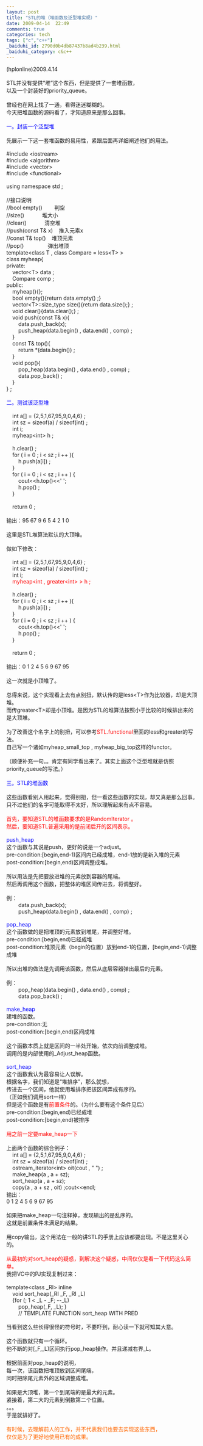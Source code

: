 ```yaml
---
layout: post
title: "STL的堆（堆函数及泛型堆实现）"
date: 2009-04-14  22:49
comments: true
categories: tech
tags: ["c","c++"]
_baiduhi_id: 2790d0b4db87437b8ad4b239.html
_baiduhi_category: c&c++
---
```


(hplonline)2009.4.14<br/><br/>
STL并没有提供“堆”这个东西，但是提供了一套堆函数，<br/>
以及一个封装好的priority_queue。<br/><br/>
曾经也在网上找了一通，看得迷迷糊糊的。<br/>
今天把堆函数的源码看了，才知道原来是那么回事。<br/><br/><font color="#0000ff">一。封装一个泛型堆</font><br/><br/>
先展示一下这一套堆函数的易用性，紧跟后面再详细阐述他们的用法。<br/><br/>
#include &lt;iostream&gt;<br/>
#include &lt;algorithm&gt;<br/>
#include &lt;vector&gt;<br/>
#include &lt;functional&gt;  <br/><br/>
using namespace std ;<br/><br/>
//接口说明<br/>
//bool empty()            判空<br/>
//size()                  堆大小<br/>
//clear()                  清空堆<br/>
//push(const T&amp; x)      推入元素x<br/>
//const T&amp; top()      堆顶元素<br/>
//pop()                        弹出堆顶<br/>
template&lt;class T , class Compare = less&lt;T&gt; &gt;<br/>
class myheap{<br/>
private:<br/>
      vector&lt;T&gt; data ;<br/>
      Compare comp ;<br/>
public:<br/>
      myheap(){};<br/>
      bool empty(){return data.empty() ;}<br/>
      vector&lt;T&gt;::size_type size(){return data.size();} ;<br/>
      void clear(){data.clear();} ;<br/>
      void push(const T&amp; x){<br/>
            data.push_back(x);<br/>
            push_heap(data.begin() , data.end() , comp) ;<br/>
      }<br/>
      const T&amp; top(){<br/>
            return *(data.begin()) ;<br/>
      }<br/>
      void pop(){<br/>
            pop_heap(data.begin() , data.end() , comp) ;<br/>
            data.pop_back() ;<br/>
      }<br/>
} ;<br/><br/><font color="#0000ff">二。测试该泛型堆</font><br/><br/>
      int a[] = {2,5,1,67,95,9,0,4,6} ;<br/>
      int sz = sizeof(a) / sizeof(int) ;<br/>
      int i;<br/>
      myheap&lt;int&gt; h ;<br/>
      <br/>
      h.clear() ;<br/>
      for ( i = 0 ; i &lt; sz ; i ++ ){<br/>
            h.push(a[i]) ;<br/>
      }<br/>
      for ( i = 0 ; i &lt; sz ; i ++ ) {<br/>
            cout&lt;&lt;h.top()&lt;&lt;' ';<br/>
            h.pop() ;<br/>
      }<br/><br/>
      return 0 ;<br/><br/>
输出：95 67 9 6 5 4 2 1 0<br/><br/>
这里是STL堆算法默认的大顶堆。<br/><br/>
做如下修改：<br/><br/>
      int a[] = {2,5,1,67,95,9,0,4,6} ;<br/>
      int sz = sizeof(a) / sizeof(int) ;<br/>
      int i;<br/>
   <font color="#ff0000"> myheap&lt;int , greater&lt;int&gt; &gt; h ;</font><br/>
      <br/>
      h.clear() ;<br/>
      for ( i = 0 ; i &lt; sz ; i ++ ){<br/>
            h.push(a[i]) ;<br/>
      }<br/>
      for ( i = 0 ; i &lt; sz ; i ++ ) {<br/>
            cout&lt;&lt;h.top()&lt;&lt;' ';<br/>
            h.pop() ;<br/>
      }<br/><br/>
      return 0 ;<br/><br/>
输出：0 1 2 4 5 6 9 67 95<br/><br/>
这一次就是小顶堆了。<br/><br/>
总得来说，这个实现看上去有点别扭，默认传的是less&lt;T&gt;作为比较器，却是大顶堆。<br/>
而传greater&lt;T&gt;却是小顶堆。是因为STL的堆算法按照小于比较的时候排出来的是大顶堆。<br/><br/>
为了改善这个名字上的别扭，可以参考<font color="#ff0000">STL.functional</font>里面的less和greater的写法。<br/>
自己写一个诸如myheap_small_top , myheap_big_top这样的functor。<br/><br/>
（顺便补充一句。。肯定有同学看出来了。其实上面这个泛型堆就是仿照priority_queue的写法。）<br/><br/><font color="#0000ff">三。STL的堆函数</font><br/><br/>
这些函数看别人用起来，觉得别扭，但一看这些函数的实现，却又真是那么回事。<br/>
只不过他们的名字可能取得不太好，所以理解起来有点不容易。<br/><br/><font color="#ff0000">首先，要知道STL的堆函数要求的是RandomIterator 。<br/>
然后，要知道STL普遍采用的是前闭后开的区间表示。</font><br/><br/><font color="#0000ff">push_heap</font><br/>
这个函数与其说是push，更好的说是一个adjust。<br/>
pre-condition:[begin,end-1)区间内已经成堆，end-1放的是新入堆的元素<br/>
post-condition:[begin,end)区间调整成堆。<br/><br/>
所以用法是先把要放进堆的元素放到容器的尾端。<br/>
然后再调用这个函数，把整体的堆区间传进去，将调整好。<br/><br/>
例：<br/>
            data.push_back(x);<br/>
            push_heap(data.begin() , data.end() , comp) ;<br/><br/><font color="#0000ff">pop_heap</font><br/>
这个函数做的是把堆顶的元素放到堆尾，并调整好堆。<br/>
pre-condition:[begin,end)已经成堆<br/>
post-condition:堆顶元素（begin的位置）放到end-1的位置，[begin,end-1)调整成堆<br/><br/>
所以出堆的做法是先调用该函数，然后从底层容器弹出最后的元素。<br/><br/>
例：<br/>
          pop_heap(data.begin() , data.end() , comp) ;<br/>
          data.pop_back() ;<br/><br/><font color="#0000ff">make_heap</font><br/>
建堆的函数。<br/>
pre-condition:无<br/>
post-condition:[begin,end)区间成堆<br/><br/>
这个函数本质上就是区间的一半处开始，依次向前调整成堆。<br/>
调用的是内部使用的_Adjust_heap函数。<br/><br/><font color="#0000ff">sort_heap</font><br/>
这个函数我认为最容易让人误解。<br/>
根据名字，我们知道是“堆排序”，那么就想，<br/>
传进去一个区间，他就使用堆排序把该区间弄成有序的。<br/>
（正如我们调用sort一样）<br/>
但是这个函数是有<font color="#ff0000">前置条件</font>的。（为什么要有这个条件见后）<br/>
pre-condition:[begin,end)已经成堆<br/>
post-condition:[begin,end)被排序<br/><br/><font color="#ff0000">用之前一定要make_heap一下</font><br/><br/>
上面两个函数的综合例子：<br/>
     int a[] = {2,5,1,67,95,9,0,4,6} ;<br/>
     int sz = sizeof(a) / sizeof(int) ;<br/>
     ostream_iterator&lt;int&gt; oit(cout , " ")  ;<br/>
     make_heap(a , a + sz);<br/>
     sort_heap(a , a + sz);<br/>
     copy(a , a + sz , oit) ;cout&lt;&lt;endl;<br/>
输出：<br/>
0 1 2 4 5 6 9 67 95<br/><br/>
如果把make_heap一句注释掉，发现输出的是乱序的。<br/>
这就是前置条件未满足的结果。<br/><br/>
用copy输出，这个用法在一般的讲STL的手册上应该都要出现。不是这里关心的。<br/><br/><font color="#ff0000">从最初的对sort_heap的疑惑，到解决这个疑惑，中间仅仅是看一下代码这么简单。</font><br/>
我把VC中的PJ实现复制过来：<br/><br/>
  template&lt;class _RI&gt; inline<br/>
     void sort_heap(_RI _F, _RI _L)<br/>
     {for (; 1 &lt; _L - _F; --_L)<br/>
          pop_heap(_F, _L); }<br/>
          // TEMPLATE FUNCTION sort_heap WITH PRED<br/><br/>
当看到这么些长得很怪的符号时，不要吓到，耐心读一下就可知其大意。<br/><br/>
这个函数就只有一个循环。<br/>
他不断的对[_F,_L)区间执行pop_heap操作。并且递减右界_L。<br/><br/>
根据前面对pop_heap的说明，<br/>
每一次，该函数把堆顶放到区间尾端，<br/>
同时把除尾元素外的区域调整成堆。<br/><br/>
如果是大顶堆，第一个到尾端的是最大的元素。<br/>
紧接着，第二大的元素到倒数第二个位置。<br/>
。。。<br/>
于是就排好了。<br/><br/><font color="#ff6600">有时候，去理解前人的工作，并不代表我们也要去实现这些东西，<br/>
仅仅是为了更好地使用已有的成果。</font>
